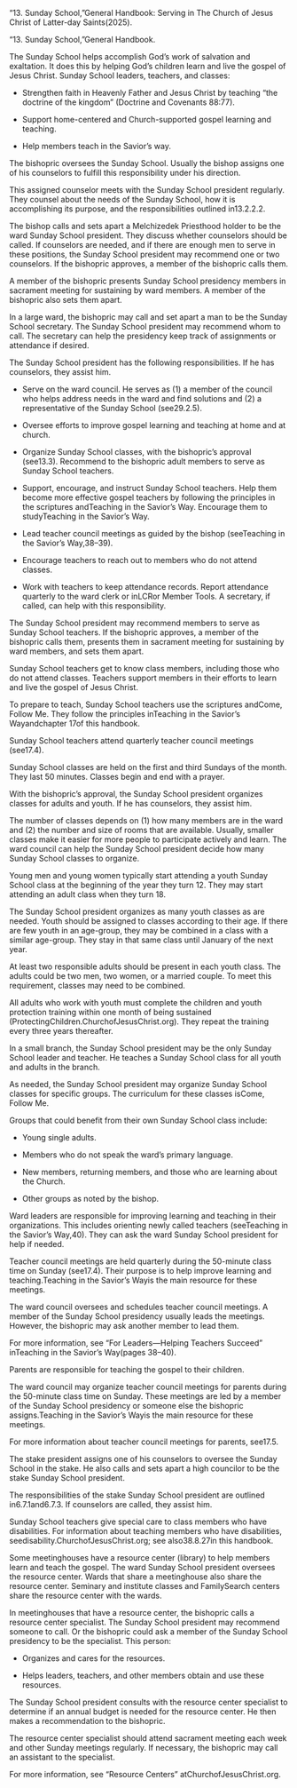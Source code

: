 “13. Sunday School,”General Handbook: Serving in The Church of Jesus Christ of
Latter-day Saints(2025).

“13. Sunday School,”General Handbook.

The Sunday School helps accomplish God’s work of salvation and exaltation. It
does this by helping God’s children learn and live the gospel of Jesus Christ.
Sunday School leaders, teachers, and classes:


- Strengthen faith in Heavenly Father and Jesus Christ by teaching “the doctrine
  of the kingdom” (Doctrine and Covenants 88:77).

- Support home-centered and Church-supported gospel learning and teaching.

- Help members teach in the Savior’s way.

The bishopric oversees the Sunday School. Usually the bishop assigns one of his
counselors to fulfill this responsibility under his direction.

This assigned counselor meets with the Sunday School president regularly. They
counsel about the needs of the Sunday School, how it is accomplishing its
purpose, and the responsibilities outlined in13.2.2.2.

The bishop calls and sets apart a Melchizedek Priesthood holder to be the ward
Sunday School president. They discuss whether counselors should be called. If
counselors are needed, and if there are enough men to serve in these positions,
the Sunday School president may recommend one or two counselors. If the
bishopric approves, a member of the bishopric calls them.

A member of the bishopric presents Sunday School presidency members in sacrament
meeting for sustaining by ward members. A member of the bishopric also sets them
apart.

In a large ward, the bishopric may call and set apart a man to be the Sunday
School secretary. The Sunday School president may recommend whom to call. The
secretary can help the presidency keep track of assignments or attendance if
desired.

The Sunday School president has the following responsibilities. If he has
counselors, they assist him.


- Serve on the ward council. He serves as (1) a member of the council who helps
  address needs in the ward and find solutions and (2) a representative of the
  Sunday School (see29.2.5).

- Oversee efforts to improve gospel learning and teaching at home and at church.

- Organize Sunday School classes, with the bishopric’s approval (see13.3).
  Recommend to the bishopric adult members to serve as Sunday School teachers.

- Support, encourage, and instruct Sunday School teachers. Help them become more
  effective gospel teachers by following the principles in the scriptures
  andTeaching in the Savior’s Way. Encourage them to studyTeaching in the Savior’s
  Way.

- Lead teacher council meetings as guided by the bishop (seeTeaching in the
  Savior’s Way,38–39).

- Encourage teachers to reach out to members who do not attend classes.

- Work with teachers to keep attendance records. Report attendance quarterly to
  the ward clerk or inLCRor Member Tools. A secretary, if called, can help with
  this responsibility.

The Sunday School president may recommend members to serve as Sunday School
teachers. If the bishopric approves, a member of the bishopric calls them,
presents them in sacrament meeting for sustaining by ward members, and sets them
apart.

Sunday School teachers get to know class members, including those who do not
attend classes. Teachers support members in their efforts to learn and live the
gospel of Jesus Christ.

To prepare to teach, Sunday School teachers use the scriptures andCome, Follow
Me. They follow the principles inTeaching in the Savior’s Wayandchapter 17of
this handbook.

Sunday School teachers attend quarterly teacher council meetings (see17.4).

Sunday School classes are held on the first and third Sundays of the month. They
last 50 minutes. Classes begin and end with a prayer.

With the bishopric’s approval, the Sunday School president organizes classes for
adults and youth. If he has counselors, they assist him.

The number of classes depends on (1) how many members are in the ward and (2)
the number and size of rooms that are available. Usually, smaller classes make
it easier for more people to participate actively and learn. The ward council
can help the Sunday School president decide how many Sunday School classes to
organize.

Young men and young women typically start attending a youth Sunday School class
at the beginning of the year they turn 12. They may start attending an adult
class when they turn 18.

The Sunday School president organizes as many youth classes as are needed. Youth
should be assigned to classes according to their age. If there are few youth in
an age-group, they may be combined in a class with a similar age-group. They
stay in that same class until January of the next year.

At least two responsible adults should be present in each youth class. The
adults could be two men, two women, or a married couple. To meet this
requirement, classes may need to be combined.

All adults who work with youth must complete the children and youth protection
training within one month of being sustained
(ProtectingChildren.ChurchofJesusChrist.org). They repeat the training every
three years thereafter.

In a small branch, the Sunday School president may be the only Sunday School
leader and teacher. He teaches a Sunday School class for all youth and adults in
the branch.

As needed, the Sunday School president may organize Sunday School classes for
specific groups. The curriculum for these classes isCome, Follow Me.

Groups that could benefit from their own Sunday School class include:


- Young single adults.

- Members who do not speak the ward’s primary language.

- New members, returning members, and those who are learning about the Church.

- Other groups as noted by the bishop.

Ward leaders are responsible for improving learning and teaching in their
organizations. This includes orienting newly called teachers (seeTeaching in the
Savior’s Way,40). They can ask the ward Sunday School president for help if
needed.

Teacher council meetings are held quarterly during the 50-minute class time on
Sunday (see17.4). Their purpose is to help improve learning and
teaching.Teaching in the Savior’s Wayis the main resource for these meetings.

The ward council oversees and schedules teacher council meetings. A member of
the Sunday School presidency usually leads the meetings. However, the bishopric
may ask another member to lead them.

For more information, see “For Leaders—Helping Teachers Succeed” inTeaching in
the Savior’s Way(pages 38–40).

Parents are responsible for teaching the gospel to their children.

The ward council may organize teacher council meetings for parents during the
50-minute class time on Sunday. These meetings are led by a member of the Sunday
School presidency or someone else the bishopric assigns.Teaching in the Savior’s
Wayis the main resource for these meetings.

For more information about teacher council meetings for parents, see17.5.

The stake president assigns one of his counselors to oversee the Sunday School
in the stake. He also calls and sets apart a high councilor to be the stake
Sunday School president.

The responsibilities of the stake Sunday School president are outlined
in6.7.1and6.7.3. If counselors are called, they assist him.

Sunday School teachers give special care to class members who have disabilities.
For information about teaching members who have disabilities,
seedisability.ChurchofJesusChrist.org; see also38.8.27in this handbook.

Some meetinghouses have a resource center (library) to help members learn and
teach the gospel. The ward Sunday School president oversees the resource center.
Wards that share a meetinghouse also share the resource center. Seminary and
institute classes and FamilySearch centers share the resource center with the
wards.

In meetinghouses that have a resource center, the bishopric calls a resource
center specialist. The Sunday School president may recommend someone to call. Or
the bishopric could ask a member of the Sunday School presidency to be the
specialist. This person:


- Organizes and cares for the resources.

- Helps leaders, teachers, and other members obtain and use these resources.

The Sunday School president consults with the resource center specialist to
determine if an annual budget is needed for the resource center. He then makes a
recommendation to the bishopric.

The resource center specialist should attend sacrament meeting each week and
other Sunday meetings regularly. If necessary, the bishopric may call an
assistant to the specialist.

For more information, see “Resource Centers” atChurchofJesusChrist.org.